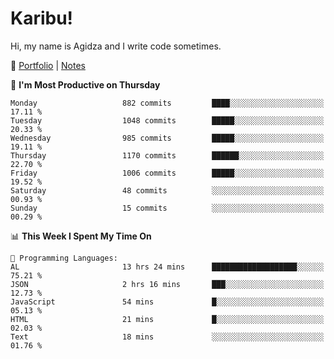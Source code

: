 # Karibu!
Hi, my name is Agidza and I write code sometimes.

🫧 [Portfolio](https://lynnagidza.github.io/) | [Notes](https://medium.com/me/stories/public)

<!--START_SECTION:waka-->
📅 **I'm Most Productive on Thursday** 

```text
Monday                   882 commits         ████░░░░░░░░░░░░░░░░░░░░░   17.11 % 
Tuesday                  1048 commits        █████░░░░░░░░░░░░░░░░░░░░   20.33 % 
Wednesday                985 commits         █████░░░░░░░░░░░░░░░░░░░░   19.11 % 
Thursday                 1170 commits        ██████░░░░░░░░░░░░░░░░░░░   22.70 % 
Friday                   1006 commits        █████░░░░░░░░░░░░░░░░░░░░   19.52 % 
Saturday                 48 commits          ░░░░░░░░░░░░░░░░░░░░░░░░░   00.93 % 
Sunday                   15 commits          ░░░░░░░░░░░░░░░░░░░░░░░░░   00.29 % 
```


📊 **This Week I Spent My Time On** 

```text
💬 Programming Languages: 
AL                       13 hrs 24 mins      ███████████████████░░░░░░   75.21 % 
JSON                     2 hrs 16 mins       ███░░░░░░░░░░░░░░░░░░░░░░   12.73 % 
JavaScript               54 mins             █░░░░░░░░░░░░░░░░░░░░░░░░   05.13 % 
HTML                     21 mins             █░░░░░░░░░░░░░░░░░░░░░░░░   02.03 % 
Text                     18 mins             ░░░░░░░░░░░░░░░░░░░░░░░░░   01.76 % 
```


<!--END_SECTION:waka-->
<!--#### 💟 **Digital Swag**
[![@agidza's Holopin board](https://holopin.me/agidza)](https://holopin.io/@agidza)
